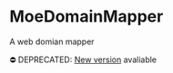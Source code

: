 # MoeDomainMapper
A web domian mapper

⛔️ DEPRECATED: [New version](https://github.com/hykilpikonna/HyDomainMapperV2) avaliable
